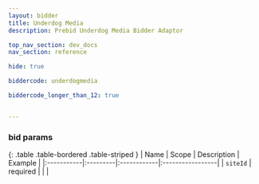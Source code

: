 ```yaml
---
layout: bidder
title: Underdog Media
description: Prebid Underdog Media Bidder Adaptor

top_nav_section: dev_docs
nav_section: reference

hide: true

biddercode: underdogmedia

biddercode_longer_than_12: true


---
```


### bid params

{: .table .table-bordered .table-striped }
| Name | Scope | Description | Example |
|:-----------|:---------|:------------|:-----------------|
| `siteId` | required | | |
